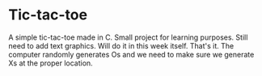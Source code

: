 # Tic-tac-toe

A simple tic-tac-toe made in C. Small project for learning purposes. Still need to add text graphics. Will do it in this week itself.
That's it. The computer randomly generates Os and we need to make sure we generate Xs at the proper location.
